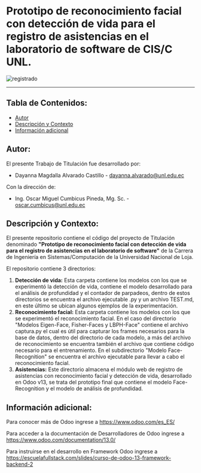 # Prototipo de reconocimiento facial con detección de vida para el registro de asistencias en el laboratorio de software de CIS/C UNL.

![registrado](https://github.com/Computacion-UNL/FaceRecognition-LivenessDetection/assets/46323169/8a028adb-6e73-4091-82e7-c9a3b0f2fa32)

------------
## Tabla de Contenidos:
- [Autor](#autor)
- [Descripción y Contexto](#descripción-y-contexto)
- [Información adicional](#información-adicional)

## Autor:
El presente Trabajo de Titulación fue desarrollado por:
- Dayanna Magdalla Alvarado Castillo - dayanna.alvarado@unl.edu.ec

Con la dirección de:
- Ing. Oscar Miguel Cumbicus Pineda, Mg. Sc. - oscar.cumbicus@unl.edu.ec

## Descripción y Contexto:
El presente repositorio contiene el código del proyecto de Titulación denominado **"Prototipo de reconocimiento facial con detección de vida para el registro de asistencias en el laboratorio de software"** de la Carrera de Ingeniería en Sistemas/Computación de la Universidad Nacional de Loja.

El repositorio contiene 3 directorios: 
1. **Detección de vida:** Esta carpeta contiene los modelos con los que se experimentó la detección de vida, contiene el modelo desarrollado para el análisis de profundidad y el contador de parpadeos, dentro de estos directorios se encuentra el archivo ejecutable .py y un archivo TEST.md, en este último se ubican algunos ejemplos de la experimentación.
2. **Reconocimiento facial:** Esta carpeta contiene los modelos con los que se experimentó el reconocimiento facial. En el caso del directorio  "Modelos Eigen-Face, Fisher-Faces y LBPH-Face" contiene el archivo captura.py el cual es útil para capturar los frames necesarios para la base de datos, dentro del directorio de cada modelo, a más del archivo de reconocimiento se encuentra también el archivo que contiene código necesario para el entrenamiento. En el subdirectorio "Modelo Face-Recognition" se encuentra el archivo ejecutable para llevar a cabo el reconocimiento facial.
3. **Asistencias:** Este directorio almacena el módulo web de registro de asistencias con reconocimiento facial y detección de vida, desarrollado en Odoo v13, se trata del prototipo final que contiene el modelo Face-Recognition y el modelo de análisis de profundidad.


## Información adicional: 
Para conocer más de Odoo ingrese a https://www.odoo.com/es_ES/  

Para acceder a la documentación de Desarrolladores de Odoo ingrese a https://www.odoo.com/documentation/13.0/

Para instruirse en el desarrollo en Framework Odoo ingrese a https://escuelafullstack.com/slides/curso-de-odoo-13-framework-backend-2
